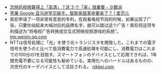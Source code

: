 - [ 怎样的视频算得上「高清」？这 3 个「率」很重要 - 少数派 ](https://www.diigo.com/outliner/diigo_items/904019/12128769/534405471?key=34d57b46e1)
- [ 苹果 Google 亚马逊罕见联手，智能家居革命要来了？ | 爱范儿 ](https://www.diigo.com/outliner/diigo_items/904019/12128769/533913077?key=34d57b46e1)
-  索尼申请了一项非常有意思的专利，在观看电视节目的时候，如果出现了广告，只要你站起来大喊对应的品牌名字，就可以跳过这个广告！索尼将这项专利描述为“将电视广告转换成交互式网络视频游戏的系统”。  [mp.weixin.qq.com](https://mp.weixin.qq.com/s?__biz=MTA3NDM1MzUwMQ==&mid=2651992224&idx=1&sn=47aeef215bbd07859d35d8b13e961ca1&chksm=73d0329244a7bb8490bc8e9f001002edb3650f86921cda3757f069ee841e367e3592fac42ba8)
-  NTTは信号処理に「光」を使う光トランジスタを開発した。これまでの電子信号を使うのと比べて低消費電力で高速処理を可能にし、消費電力はこれまでの100分の1を目指す。スマートフォンのデバイスとして応用できれば、1年間充電不要になる可能性も秘めている。実用化へのハードルはあるものの、次世代のキーデバイスとして注目される。  [nikkei.com](https://www.nikkei.com/article/DGXMZO55648040U0A210C2XY0000/)
